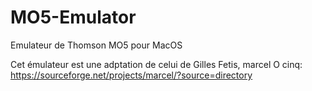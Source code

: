 # MO5-Emulator
Emulateur de Thomson MO5 pour MacOS

Cet émulateur est une adptation de celui de Gilles Fetis, marcel O cinq: https://sourceforge.net/projects/marcel/?source=directory
